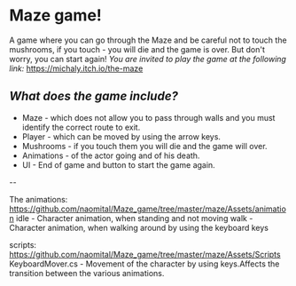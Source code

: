 # Maze game!
A game where you can go through the Maze and be careful not to touch the mushrooms, if you touch -  you will die and the game is over. But don't worry, you can start  again!
*You are invited to play the game at the following link:*
https://michaly.itch.io/the-maze



*What does the game include?*
--
- Maze - which does not allow you to pass through walls and you must identify the correct route to exit.
- Player - which can be moved by using the arrow keys. 
- Mushrooms - if you touch them you will die and the game will over.
- Animations - of the actor going and of his death.
- UI - End of game and button to start the game again.

--

The animations: 
https://github.com/naomital/Maze_game/tree/master/maze/Assets/animation
idle - Character animation, when standing and not moving
walk - Character animation, when walking around by using the keyboard keys

scripts:
https://github.com/naomital/Maze_game/tree/master/maze/Assets/Scripts
KeyboardMover.cs - Movement of the character by using keys.Affects the transition between the various animations.
